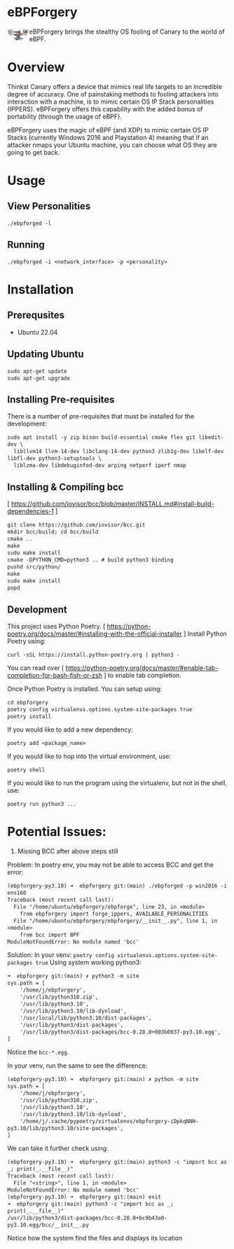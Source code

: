 # eBPForgery

<img src="docs/logo.png" width="50" style="float: left"> eBPForgery brings the stealthy OS fooling of Canary to the world of eBPF.


# Overview

Thinkst Canary offers a device that mimics real life targets to an incredible degree of accuracy. One of painstaking methods to fooling attackers into interaction with a machine, is to mimic certain OS IP Stack personalities (IPPERS). eBPForgery offers this capability with the added bonus of portability (through the usage of eBPF).

eBPForgery uses the magic of eBPF (and XDP) to mimic certain OS IP Stacks (currently Windows 2016 and Playstation 4) meaning that if an attacker nmaps your Ubuntu machine, you can choose what OS they are going to get back. 

# Usage
## View Personalities
```
./ebpforged -l
```

## Running
```
./ebpforged -i <network_interface> -p <personality>
```

# Installation
## Prerequsites
 - Ubuntu 22.04

## Updating Ubuntu
```
sudo apt-get update
sudo apt-get upgrade
```

## Installing Pre-requisites

There is a number of pre-requisites that must be installed for the development:

```
sudo apt install -y zip bison build-essential cmake flex git libedit-dev \
  libllvm14 llvm-14-dev libclang-14-dev python3 zlib1g-dev libelf-dev libfl-dev python3-setuptools \
  liblzma-dev libdebuginfod-dev arping netperf iperf nmap
```

## Installing & Compiling bcc
[ https://github.com/iovisor/bcc/blob/master/INSTALL.md#install-build-dependencies-1 ]
```
git clone https://github.com/iovisor/bcc.git
mkdir bcc/build; cd bcc/build
cmake ..
make
sudo make install
cmake -DPYTHON_CMD=python3 .. # build python3 binding
pushd src/python/
make
sudo make install
popd
```

## Development
This project uses Python Poetry.
[ https://python-poetry.org/docs/master/#installing-with-the-official-installer ]
Install Python Poetry using:
```
curl -sSL https://install.python-poetry.org | python3 -
```

You can read over [ https://python-poetry.org/docs/master/#enable-tab-completion-for-bash-fish-or-zsh ] to enable
tab completion.

Once Python Poetry is installed. You can setup using:
```
cd ebpforgery
poetry config virtualenvs.options.system-site-packages true
poetry install
```

If you would like to add a new dependency:
```
poetry add <package_name>
```

If you would like to hop into the virtual environment, use:
```
poetry shell
```

If you would like to run the program using the virtualenv, but not in the shell, use:
```
poetry run python3 ...
```


# Potential Issues:

1. Missing BCC after above steps still

Problem: In poetry env, you may not be able to access BCC and get the error:
```
(ebpforgery-py3.10) ➜  ebpforgery git:(main) ./ebpforged -p win2016 -i ens160
Traceback (most recent call last):
  File "/home/ubuntu/ebpforgery/ebpforge", line 23, in <module>
    from ebpforgery import forge_ippers, AVAILABLE_PERSONALITIES
  File "/home/ubuntu/ebpforgery/ebpforgery/__init__.py", line 1, in <module>
    from bcc import BPF
ModuleNotFoundError: No module named 'bcc'
```

Solution:
In your venv: `poetry config virtualenvs.options.system-site-packages true`
Using system working python3:
```
➜  ebpforgery git:(main) ✗ python3 -m site
sys.path = [
    '/home/j/ebpforgery',
    '/usr/lib/python310.zip',
    '/usr/lib/python3.10',
    '/usr/lib/python3.10/lib-dynload',
    '/usr/local/lib/python3.10/dist-packages',
    '/usr/lib/python3/dist-packages',
    '/usr/lib/python3/dist-packages/bcc-0.28.0+003b0037-py3.10.egg',
]
```
Notice the `bcc-*.egg`.

In your venv, run the same to see the difference:
```
(ebpforgery-py3.10) ➜  ebpforgery git:(main) ✗ python -m site
sys.path = [
    '/home/j/ebpforgery',
    '/usr/lib/python310.zip',
    '/usr/lib/python3.10',
    '/usr/lib/python3.10/lib-dynload',
    '/home/j/.cache/pypoetry/virtualenvs/ebpforgery-iDpkqNNH-py3.10/lib/python3.10/site-packages',
]
```

We can take it further check using:
```
(ebpforgery-py3.10) ➜  ebpforgery git:(main) python3 -c "import bcc as _; print(_.__file__)"
Traceback (most recent call last):
  File "<string>", line 1, in <module>
ModuleNotFoundError: No module named 'bcc'
(ebpforgery-py3.10) ➜  ebpforgery git:(main) exit
➜  ebpforgery git:(main) python3 -c "import bcc as _; print(_.__file__)"
/usr/lib/python3/dist-packages/bcc-0.28.0+bc9b43a0-py3.10.egg/bcc/__init__.py
```
Notice how the system find the files and displays its location
